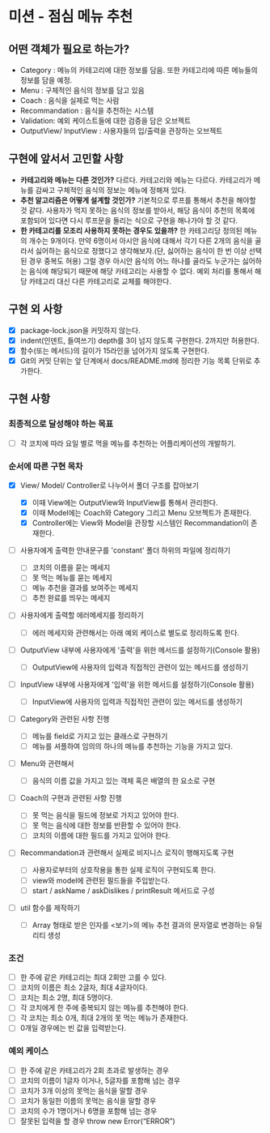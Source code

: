 # 미션 - 점심 메뉴 추천

## 어떤 객체가 필요로 하는가?

- Category : 메뉴의 카테고리에 대한 정보를 담음. 또한 카테고리에 따른 메뉴들의 정보를 담을 예정.
- Menu : 구체적인 음식의 정보를 담고 있음
- Coach : 음식을 실제로 먹는 사람
- Recommandation : 음식을 추천하는 시스템
- Validation: 예외 케이스트들에 대한 검증을 담은 오브젝트
- OutputView/ InputView : 사용자들의 입/출력을 관장하는 오브젝트

## 구현에 앞서서 고민할 사항

- **카테고리와 메뉴는 다른 것인가?** 다르다. 카테고리와 메뉴는 다르다. 카테고리가 메뉴를 감싸고 구체적인 음식의 정보는 메뉴에 정해져 있다.
- **추천 알고리즘은 어떻게 설계할 것인가?** 기본적으로 루프를 통해서 추천을 해야할 것 같다. 사용자가 먹지 못하는 음식의 정보를 받아서, 해당 음식이 추천의 목록에 포함되어 있다면 다시 루프문을 돌리는 식으로 구현을 해나가야 할 것 같다.
- **한 카테고리를 모조리 사용하지 못하는 경우도 있을까?** 한 카테고리당 정의된 메뉴의 개수는 9개이다. 만약 6명이서 아시안 음식에 대해서 각기 다른 2개의 음식을 골라서 싫어하는 음식으로 정했다고 생각해보자.(단, 싫어하는 음식이 한 번 이상 선택된 경우 중복도 허용) 그럴 경우 아시안 음식의 어느 하나를 골라도 누군가는 싫어하는 음식에 해당되기 때문에 해당 카테고리는 사용할 수 없다. 예외 처리를 통해서 해당 카테고리 대신 다른 카테고리로 교체를 해야한다.

## 구현 외 사항

- [x] package-lock.json을 커밋하지 않는다.
- [x] indent(인덴트, 들여쓰기) depth를 3이 넘지 않도록 구현한다. 2까지만 허용한다.
- [x] 함수(또는 메서드)의 길이가 15라인을 넘어가지 않도록 구현한다.
- [x] Git의 커밋 단위는 앞 단계에서 docs/README.md에 정리한 기능 목록 단위로 추가한다.

## 구현 사항

### 최종적으로 달성해야 하는 목표

- [ ] 각 코치에 따라 요일 별로 먹을 메뉴를 추천하는 어플리케이션의 개발하기.

### 순서에 따른 구현 목차

- [x] View/ Model/ Controller로 나누어서 폴더 구조를 잡아보기

  - [x] 이때 View에는 OutputView와 InputView를 통해서 관리한다.
  - [x] 이때 Model에는 Coach와 Category 그리고 Menu 오브젝트가 존재한다.
  - [x] Controller에는 View와 Model을 관장할 시스템인 Recommandation이 존재한다.

- [ ] 사용자에게 출력한 안내문구를 'constant' 폴더 하위의 파일에 정리하기

  - [ ] 코치의 이름을 묻는 메세지
  - [ ] 못 먹는 메뉴를 묻는 메세지
  - [ ] 메뉴 추천을 결과를 보여주는 메세지
  - [ ] 추천 완료를 띄우는 메세지

- [ ] 사용자에게 출력할 에러메세지를 정리하기
  - [ ] 에러 메세지와 관련해서는 아래 예외 케이스로 별도로 정리하도록 한다.
- [ ] OutputView 내부에 사용자에게 '출력'을 위한 메서드를 설정하기(Console 활용)
  - [ ] OutputView에 사용자의 입력과 직접적인 관련이 있는 메서드를 생성하기
- [ ] InputView 내부에 사용자에게 '입력'을 위한 메서드를 설정하기(Console 활용)

  - [ ] InputView에 사용자의 입력과 직접적인 관련이 있는 메서드를 생성하기

- [ ] Category와 관련된 사항 진행

  - [ ] 메뉴를 field로 가지고 있는 클래스로 구현하기
  - [ ] 메뉴를 셔플하여 임의의 하나의 메뉴를 추천하는 기능을 가지고 있다.

- [ ] Menu와 관련해서

  - [ ] 음식의 이름 값을 가지고 있는 객체 혹은 배열의 한 요소로 구현

- [ ] Coach의 구현과 관련된 사항 진행

  - [ ] 못 먹는 음식을 필드에 정보로 가지고 있어야 한다.
  - [ ] 못 먹는 음식에 대한 정보를 반환할 수 있어야 한다.
  - [ ] 코치의 이름에 대한 필드를 가지고 있어야 한다.

- [ ] Recommandation과 관련해서 실제로 비지니스 로직이 행해지도록 구현

  - [ ] 사용자로부터의 상호작용을 통한 실제 로직이 구현되도록 한다.
  - [ ] view와 model에 관련된 필드들을 주입받는다.
  - [ ] start / askName / askDislikes / printResult 메서드로 구성

- [ ] util 함수를 제작하기
  - [ ] Array 형태로 받은 인자를 <보기>의 메뉴 추천 결과의 문자열로 변경하는 유틸리티 생성

### 조건

- [ ] 한 주에 같은 카테고리는 최대 2회만 고를 수 있다.
- [ ] 코치의 이름은 최소 2글자, 최대 4글자이다.
- [ ] 코치는 최소 2명, 최대 5명이다.
- [ ] 각 코치에게 한 주에 중복되지 않는 메뉴를 추천해야 한다.
- [ ] 각 코치는 최소 0개, 최대 2개의 못 먹는 메뉴가 존재한다.
- [ ] 0개일 경우에는 빈 값을 입력받는다.

### 예외 케이스

- [ ] 한 주에 같은 카테고리가 2회 초과로 발생하는 경우
- [ ] 코치의 이름이 1글자 이거나, 5글자를 포함해 넘는 경우
- [ ] 코치가 3개 이상의 못먹는 음식을 말할 경우
- [ ] 코치가 동일한 이름의 못먹는 음식을 말할 경우
- [ ] 코치의 수가 1명이거나 6명을 포함해 넘는 경우
- [ ] 잘못된 입력을 할 경우 throw new Error(“ERROR”)
